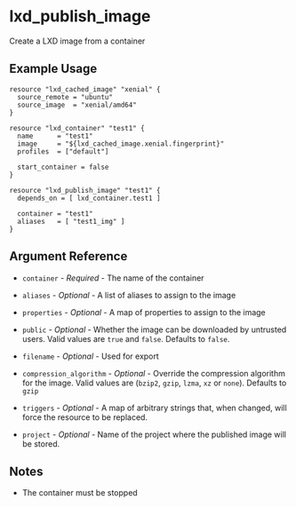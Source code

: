 # lxd_publish_image

Create a LXD image from a container

## Example Usage

```hcl
resource "lxd_cached_image" "xenial" {
  source_remote = "ubuntu"
  source_image  = "xenial/amd64"
}

resource "lxd_container" "test1" {
  name      = "test1"
  image     = "${lxd_cached_image.xenial.fingerprint}"
  profiles  = ["default"]

  start_container = false
}

resource "lxd_publish_image" "test1" {
  depends_on = [ lxd_container.test1 ]

  container = "test1"
  aliases   = [ "test1_img" ]
}

```

## Argument Reference

* `container` - *Required* - The name of the container

* `aliases` - *Optional* - A list of aliases to assign to the image 

* `properties` - *Optional* - A map of properties to assign to the image 

* `public` - *Optional* - Whether the image can be downloaded by untrusted users.
	Valid values are `true` and `false`. Defaults to `false`.

* `filename` - *Optional* - Used for export

* `compression_algorithm` - *Optional* - Override the compression algorithm for the image. 
    Valid values are (`bzip2`, `gzip`, `lzma`, `xz` or `none`). Defaults to `gzip`

* `triggers` - *Optional* - A map of arbitrary strings that, when changed, will force the resource to be replaced.

* `project` - *Optional* - Name of the project where the published image will be stored.

## Notes

* The container must be stopped
